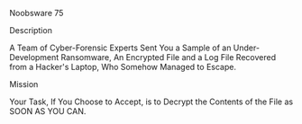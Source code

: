 Noobsware
75

Description

A Team of Cyber-Forensic Experts Sent You a Sample of an Under-Development Ransomware, An Encrypted File and a Log File Recovered from a Hacker's Laptop, Who Somehow Managed to Escape.

Mission

Your Task, If You Choose to Accept, is to Decrypt the Contents of the File as SOON AS YOU CAN.

